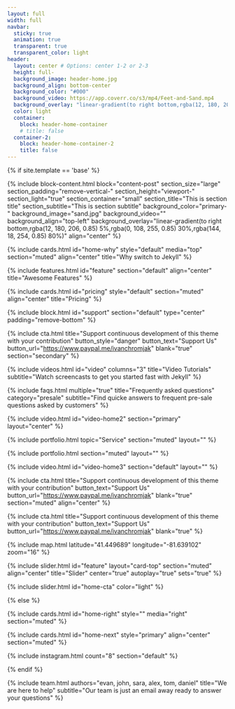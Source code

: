 ```yaml
---
layout: full
width: full
navbar:
  sticky: true
  animation: true
  transparent: true
  transparent_color: light
header:
  layout: center # Options: center 1-2 or 2-3
  height: full-
  background_image: header-home.jpg
  background_align: bottom-center
  background_color: "#000"
  background_video: https://app.coverr.co/s3/mp4/Feet-and-Sand.mp4
  background_overlay: "linear-gradient(to right bottom,rgba(12, 180, 206, 0.85) 5%,rgba(0, 108, 255, 0.85) 30%,rgba(144, 18, 254, 0.85) 80%)"
  color: light
  container:
    block: header-home-container
    # title: false
  container-2:
    block: header-home-container-2
    title: false
---
```


[comment]: # (This actually is the most platform independent comment)

{% if site.template == 'base' %}

  {% include block-content.html 
    block="content-post"
    section_size="large"
    section_padding="remove-vertical-"
    section_height="viewport-"
    section_light="true"
    section_container="small"
    section_title="This is section title"
    section_subtitle="This is section subtitle"
    background_color="primary-"
    background_image="sand.jpg"
    background_video=""
    background_align="top-left"
    background_overlay="linear-gradient(to right bottom,rgba(12, 180, 206, 0.85) 5%,rgba(0, 108, 255, 0.85) 30%,rgba(144, 18, 254, 0.85) 80%)"
    align="center" 
  %}


  {% include cards.html id="home-why" style="default" media="top" section="muted" align="center" title="Why switch to Jekyll" %}

  {% include features.html id="feature" section="default" align="center" title="Awesome Features" %}

  {% include cards.html id="pricing" style="default" section="muted" align="center" title="Pricing" %}


  {% include block.html id="support" section="default" type="center" padding="remove-bottom" %}

  {% include cta.html title="Support continuous development of this theme with your contribution" button_style="danger" button_text="Support Us" button_url="https://www.paypal.me/ivanchromjak" blank="true" section="secondary" %}

  {% include videos.html id="video" columns="3" title="Video Tutorials" subtitle="Watch screencasts to get you started fast with Jekyll" %}

  {% include faqs.html multiple="true" title="Frequently asked questions" category="presale" subtitle="Find quicke answers to frequent pre-sale questions asked by customers" %}

  {% include video.html id="video-home2" section="primary" layout="center" %}

  {% include portfolio.html topic="Service" section="muted" layout="" %}

  {% include portfolio.html section="muted" layout="" %}

  {% include video.html id="video-home3" section="default" layout="" %}

  {% include cta.html title="Support continuous development of this theme with your contribution" button_text="Support Us" button_url="https://www.paypal.me/ivanchromjak" blank="true" section="muted" align="center" %}

  {% include cta.html title="Support continuous development of this theme with your contribution" button_text="Support Us" button_url="https://www.paypal.me/ivanchromjak" blank="true" %}

  {% include map.html latitude="41.449689" longitude="-81.639102" zoom="16" %}

  {% include slider.html id="feature" layout="card-top" section="muted" align="center" title="Slider" 
    center="true"
    autoplay="true"
    sets="true"
  %}

  {% include slider.html id="home-cta" color="light" %}

{% else %}

  {% include cards.html id="home-right" style="" media="right" section="muted" %}

  {% include cards.html id="home-next" style="primary" align="center" section="muted" %}

  {% include instagram.html count="8" section="default" %}

{% endif %}

{% include team.html authors="evan, john, sara, alex, tom, daniel" title="We are here to help" subtitle="Our team is just an email away ready to answer your questions" %}


<!--
background-image: linear-gradient(to right, #0acffe 0%, #495aff 100%);
background-image: linear-gradient(-225deg, #AC32E4 0%, #7918F2 48%, #4801FF 100%);
background-image: linear-gradient(-225deg, #A445B2 0%, #D41872 52%, #FF0066 100%); -->
